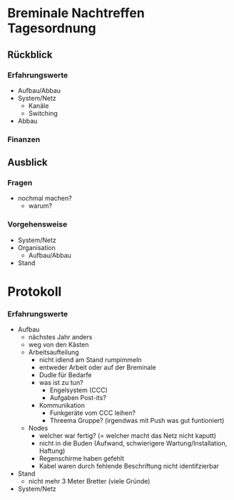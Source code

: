 # Breminale Nachtreffen Tagesordnung

## Rückblick
### Erfahrungswerte
* Aufbau/Abbau
* System/Netz
  * Kanäle
  * Switching
* Abbau

### Finanzen

## Ausblick
### Fragen
* nochmal machen?
  * warum?

### Vorgehensweise
* System/Netz
* Organisation
  * Aufbau/Abbau
* Stand

# Protokoll
### Erfahrungswerte
* Aufbau
  * nächstes Jahr anders
  * weg von den Kästen
  * Arbeitsaufteilung
      * nicht idlend am Stand rumpimmeln
      * entweder Arbeit oder auf der Breminale
      * Dudle für Bedarfe
      * was ist zu tun?
          * Engelsystem (CCC)
          * Aufgaben Post-its?
      * Kommunikation
          * Funkgeräte vom CCC leihen?
          * Threema Gruppe? (irgendwas mit Push was gut funtioniert)
  * Nodes
      * welcher war fertig? (= welcher macht das Netz nicht kaputt)
      * nicht in die Buden (Aufwand, schwierigere Wartung/Installation, Haftung)
      * Regenschirme haben gefehlt
      * Kabel waren durch fehlende Beschriftung nicht identifzierbar
* Stand
  * nicht mehr 3 Meter Bretter (viele Gründe)
* System/Netz
